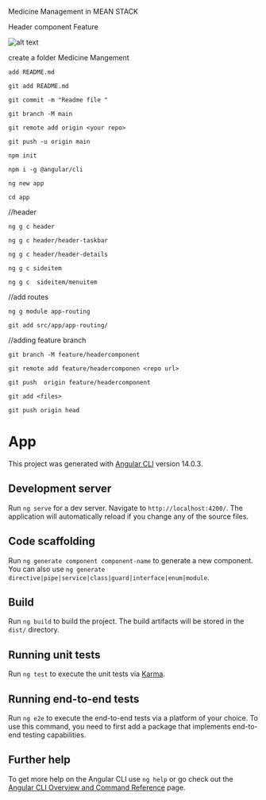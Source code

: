 Medicine Management in MEAN STACK

Header component Feature

![alt text](https://github.com/shadabqamar/meanstackplayground/blob/feature/headercomponent/Medicine-Management/app/src/assets/images/header.PNG)

create a folder Medicine Mangement

 `add README.md`

 `git add README.md`

 `git commit -m "Readme file "`

 `git branch -M main`

 `git remote add origin <your repo>`
  
 `git push -u origin main`

 `npm init`
  
 `npm i -g @angular/cli`

 `ng new app`
  
 `cd app`
  
//header

 `ng g c header`
  
 `ng g c header/header-taskbar`

 `ng g c header/header-details`

 `ng g c sideitem`
 
 `ng g c  sideitem/menuitem`

//add routes

 `ng g module app-routing`
  
 `git add src/app/app-routing/`
 
 //adding feature branch
 
  `git branch -M feature/headercomponent`
  
  `git remote add feature/headercomponen <repo url>`

  `git push  origin feature/headercomponent`

  `git add <files>`

  `git push origin head`


# App

This project was generated with [Angular CLI](https://github.com/angular/angular-cli) version 14.0.3.

## Development server

Run `ng serve` for a dev server. Navigate to `http://localhost:4200/`. The application will automatically reload if you change any of the source files.

## Code scaffolding

Run `ng generate component component-name` to generate a new component. You can also use `ng generate directive|pipe|service|class|guard|interface|enum|module`.

## Build

Run `ng build` to build the project. The build artifacts will be stored in the `dist/` directory.

## Running unit tests

Run `ng test` to execute the unit tests via [Karma](https://karma-runner.github.io).

## Running end-to-end tests

Run `ng e2e` to execute the end-to-end tests via a platform of your choice. To use this command, you need to first add a package that implements end-to-end testing capabilities.

## Further help

To get more help on the Angular CLI use `ng help` or go check out the [Angular CLI Overview and Command Reference](https://angular.io/cli) page.
